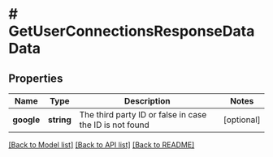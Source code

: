 # # GetUserConnectionsResponseDataData

## Properties

Name | Type | Description | Notes
------------ | ------------- | ------------- | -------------
**google** | **string** | The third party ID or false in case the ID is not found | [optional]

[[Back to Model list]](../../README.md#models) [[Back to API list]](../../README.md#endpoints) [[Back to README]](../../README.md)
